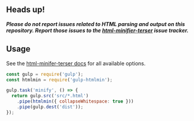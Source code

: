 ## Heads up!

_**Please do not report issues related to HTML parsing and output on this repository. Report those issues to the [html-minifier-terser](https://github.com/DanielRuf/html-minifier-terser/issues) issue tracker.**_

## Usage

See the [html-minifer-terser docs](https://github.com/DanielRuf/html-minifier-terser) for all available options.

```js
const gulp = require('gulp');
const htmlmin = require('gulp-htmlmin');

gulp.task('minify', () => {
  return gulp.src('src/*.html')
    .pipe(htmlmin({ collapseWhitespace: true }))
    .pipe(gulp.dest('dist'));
});
```
